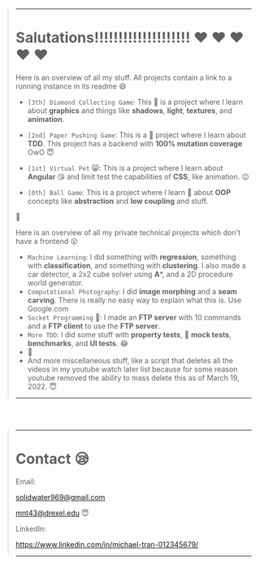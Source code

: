 <br>

> ---
> 
> # Salutations!!!!!!!!!!!!!!!!!!!! :heart: :heart: :heart: :heart: :heart:
> 
> Here is an overview of all my stuff. All projects contain a link to a running instance in its readme :smile:
> 
> * ```[3th] Diamond Collecting Game```: This :gem: is a project where I learn about **graphics** and things like **shadows**, **light**, **textures**, and **animation**.
> 
> * ```[2nd] Paper Pushing Game```: This is a :newspaper: project where I learn about **TDD**. This project has a backend with **100% mutation coverage** OwO :innocent:
> 
> * ```[1st] Virtual Pet``` :smile_cat:: This is a project where I learn about **Angular** :kissing_heart: and limit test the capabilities of **CSS**, like animation. :wink:
> 
> * ```[0th] Ball Game```: This is a project where I learn :basketball: about **OOP** concepts like **abstraction** and **low coupling** and stuff.
> 
> :ring:
>
> Here is an overview of all my private technical projects which don't have a frontend :open_mouth:
> 
> * ```Machine Learning```: I did something with **regression**, something with **classification**, and something with **clustering**. I also made a car detector, a 2x2 cube solver using **A***, and a 2D procedure world generator.
> * ```Computational Photography```: I did **image morphing** and a **seam carving**. There is really no easy way to explain what this is. Use Google.com
> * ```Socket Programming``` :musical_keyboard:: I made an **FTP server** with 10 commands and a **FTP client** to use the **FTP server**.
> * ```More TDD```: I did some stuff with **property tests**, :wine_glass: **mock tests**, **benchmarks**, and **UI tests**. :joy:
> * :gem:
> * And more miscellaneous stuff, like a script that deletes all the videos in my youtube watch later list because for some reason youtube removed the ability to mass delete this as of March 19, 2022. :innocent:
>
> ---

<br>
<br>

> ---
>
> # Contact :sleepy:
>
> Email:
>
> solidwater969@gmail.com
>
> mnt43@drexel.edu :innocent:
>
> LinkedIn:
>
> https://www.linkedin.com/in/michael-tran-012345679/
>
> ---

